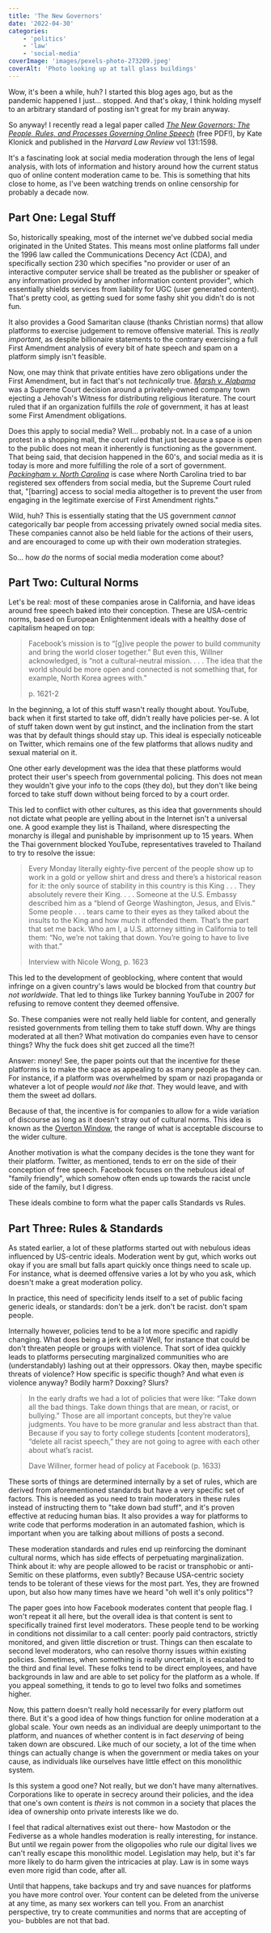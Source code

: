 ```yaml
---
title: 'The New Governors'
date: '2022-04-30'
categories:
    - 'politics'
    - 'law'
    - 'social-media'
coverImage: 'images/pexels-photo-273209.jpeg'
coverAlt: 'Photo looking up at tall glass buildings'
---
```


Wow, it's been a while, huh? I started this blog ages ago, but as the pandemic happened I just... stopped. And that's okay, I think holding myself to an arbitrary standard of posting isn't great for my brain anyway.

So anyway! I recently read a legal paper called _[The New Governors: The People, Rules, and Processes Governing Online Speech](https://harvardlawreview.org/2018/04/the-new-governors-the-people-rules-and-processes-governing-online-speech/)_ (free PDF!), by Kate Klonick and published in the _Harvard Law Review_ vol 131:1598.

It's a fascinating look at social media moderation through the lens of legal analysis, with lots of information and history around how the current status quo of online content moderation came to be. This is something that hits close to home, as I've been watching trends on online censorship for probably a decade now.

## Part One: Legal Stuff

So, historically speaking, most of the internet we've dubbed social media originated in the United States. This means most online platforms fall under the 1996 law called the Communications Decency Act (CDA), and specifically section 230 which specifies "no provider or user of an interactive computer service shall be treated as the publisher or speaker of any information provided by another information content provider", which essentially shields services from liability for UGC (user generated content). That's pretty cool, as getting sued for some fashy shit you didn't do is not fun.

It also provides a Good Samaritan clause (thanks Christian norms) that allow platforms to exercise judgement to remove offensive material. This is _really important_, as despite billionaire statements to the contrary exercising a full First Amendment analysis of every bit of hate speech and spam on a platform simply isn't feasible.

Now, one may think that private entities have zero obligations under the First Amendment, but in fact that's not _technically_ true. _[Marsh v. Alabama](https://en.wikipedia.org/wiki/Marsh_v._Alabama)_ was a Supreme Court decision around a privately-owned company town ejecting a Jehovah's Witness for distributing religious literature. The court ruled that if an organization fulfills the _role_ of government, it has at least some First Amendment obligations.

Does this apply to social media? Well... probably not. In a case of a union protest in a shopping mall, the court ruled that just because a space is open to the public does not mean it inherently is functioning as the government. That being said, that decision happened in the 60's, and social media as it is today is more and more fulfilling the role of a sort of government. _[Packingham v. North Carolina](https://en.wikipedia.org/wiki/Packingham_v._North_Carolina)_ is case where North Carolina tried to bar registered sex offenders from social media, but the Supreme Court ruled that, "\[barring\] access to social media altogether is to prevent the user from engaging in the legitimate exercise of First Amendment rights."

Wild, huh? This is essentially stating that the US government _cannot_ categorically bar people from accessing privately owned social media sites. These companies cannot also be held liable for the actions of their users, and are encouraged to come up with their own moderation strategies.

So... how _do_ the norms of social media moderation come about?

## Part Two: Cultural Norms

Let's be real: most of these companies arose in California, and have ideas around free speech baked into their conception. These are USA-centric norms, based on European Enlightenment ideals with a healthy dose of capitalism heaped on top:

> Facebook’s mission is to “\[g\]ive people the power to build community and bring the world closer together.” But even this, Willner acknowledged, is “not a cultural-neutral mission. . . . The idea that the world should be more open and connected is not something that, for example, North Korea agrees with.”
>
> p. 1621-2

In the beginning, a lot of this stuff wasn't really thought about. YouTube, back when it first started to take off, didn't really have policies per-se. A lot of stuff taken down went by gut instinct, and the inclination from the start was that by default things should stay up. This ideal is especially noticeable on Twitter, which remains one of the few platforms that allows nudity and sexual material on it.

One other early development was the idea that these platforms would protect their user's speech from governmental policing. This does not mean they wouldn't give your info to the cops (they do), but they don't like being forced to take stuff down without being forced to by a court order.

This led to conflict with other cultures, as this idea that governments should not dictate what people are yelling about in the Internet isn't a universal one. A good example they list is Thailand, where disrespecting the monarchy is illegal and punishable by imprisonment up to 15 years. When the Thai government blocked YouTube, representatives traveled to Thailand to try to resolve the issue:

> Every Monday literally eighty-five percent of the people show up to work in a gold or yellow shirt and dress and there’s a historical reason for it: the only source of stability in this country is this King . . . They absolutely revere their King. . . . Someone at the U.S. Embassy described him as a “blend of George Washington, Jesus, and Elvis.” Some people . . . tears came to their eyes as they talked about the insults to the King and how much it offended them. That’s the part that set me back. Who am I, a U.S. attorney sitting in California to tell them: “No, we’re not taking that down. You’re going to have to live with that.”
>
> Interview with Nicole Wong, p. 1623

This led to the development of geoblocking, where content that would infringe on a given country's laws would be blocked from that country _but not worldwide_. That led to things like Turkey banning YouTube in 2007 for refusing to remove content they deemed offensive.

So. These companies were not really held liable for content, and generally resisted governments from telling them to take stuff down. Why are things moderated at all then? What motivation do companies even have to censor things? Why the fuck does shit get zucced all the time?!

Answer: money! See, the paper points out that the incentive for these platforms is to make the space as appealing to as many people as they can. For instance, if a platform was overwhelmed by spam or nazi propaganda or whatever a lot of people _would not like that_. They would leave, and with them the sweet ad dollars.

Because of that, the incentive is for companies to allow for a wide variation of discourse as long as it doesn't stray out of cultural norms. This idea is known as the [Overton Window](https://en.wikipedia.org/wiki/Overton_window), the range of what is acceptable discourse to the wider culture.

Another motivation is what the company decides is the tone they want for their platform. Twitter, as mentioned, tends to err on the side of their conception of free speech. Facebook focuses on the nebulous ideal of "family friendly", which somehow often ends up towards the racist uncle side of the family, but I digress.

These ideals combine to form what the paper calls Standards vs Rules.

## Part Three: Rules & Standards

As stated earlier, a lot of these platforms started out with nebulous ideas influenced by US-centric ideals. Moderation went by gut, which works out okay if you are small but falls apart quickly once things need to scale up. For instance, what is deemed offensive varies a lot by who you ask, which doesn't make a great moderation policy.

In practice, this need of specificity lends itself to a set of public facing generic ideals, or standards: don't be a jerk. don't be racist. don't spam people.

Internally however, policies tend to be a lot more specific and rapidly changing. What does being a jerk entail? Well, for instance that could be don't threaten people or groups with violence. That sort of idea quickly leads to platforms persecuting marginalized communities who are (understandably) lashing out at their oppressors. Okay then, maybe specific threats of violence? How specific is specific though? And what even _is_ violence anyway? Bodily harm? Doxxing? Slurs?

> In the early drafts we had a lot of policies that were like: “Take down all the bad things. Take down things that are mean, or racist, or bullying.” Those are all important concepts, but they’re value judgments. You have to be more granular and less abstract than that. Because if you say to forty college students \[content moderators\], “delete all racist speech,” they are not going to agree with each other about what’s racist.
>
> Dave Willner, former head of policy at Facebook (p. 1633)

These sorts of things are determined internally by a set of rules, which are derived from aforementioned standards but have a very specific set of factors. This is needed as you need to train moderators in these rules instead of instructing them to "take down bad stuff", and it's proven effective at reducing human bias. It also provides a way for platforms to write code that performs moderation in an automated fashion, which is important when you are talking about millions of posts a second.

These moderation standards and rules end up reinforcing the dominant cultural norms, which has side effects of perpetuating marginalization. Think about it: why are people allowed to be racist or transphobic or anti-Semitic on these platforms, even subtly? Because USA-centric society tends to be tolerant of these views for the most part. Yes, they are frowned upon, but also how many times have we heard "oh well it's only politics"?

The paper goes into how Facebook moderates content that people flag. I won't repeat it all here, but the overall idea is that content is sent to specifically trained first level moderators. These people tend to be working in conditions not dissimilar to a call center: poorly paid contractors, strictly monitored, and given little discretion or trust. Things can then escalate to second level moderators, who can resolve thorny issues within existing policies. Sometimes, when something is really uncertain, it is escalated to the third and final level. These folks tend to be direct employees, and have backgrounds in law and are able to set policy for the platform as a whole. If you appeal something, it tends to go to level two folks and sometimes higher.

Now, this pattern doesn't really hold necessarily for every platform out there. But it's a good idea of how things function for online moderation at a global scale. Your own needs as an individual are deeply unimportant to the platform, and nuances of whether content is in fact _deserving_ of being taken down are obscured. Like much of our society, a lot of the time when things can actually change is when the government or media takes on your cause, as individuals like ourselves have little effect on this monolithic system.

Is this system a good one? Not really, but we don't have many alternatives. Corporations like to operate in secrecy around their policies, and the idea that one's own content is _theirs_ is not common in a society that places the idea of ownership onto private interests like we do.

I feel that radical alternatives exist out there- how Mastodon or the Fediverse as a whole handles moderation is really interesting, for instance. But until we regain power from the oligopolies who rule our digital lives we can't really escape this monolithic model. Legislation may help, but it's far more likely to do harm given the intricacies at play. Law is in some ways even more rigid than code, after all.

Until that happens, take backups and try and save nuances for platforms you have more control over. Your content can be deleted from the universe at any time, as many sex workers can tell you. From an anarchist perspective, try to create communities and norms that are accepting of you- bubbles are not that bad.
